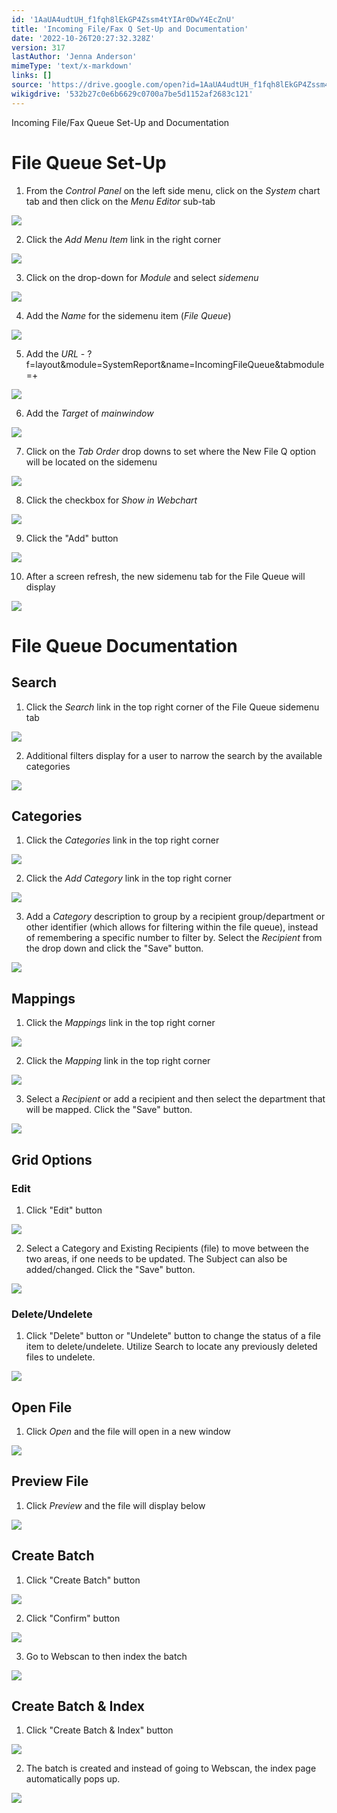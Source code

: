 ```yaml
---
id: '1AaUA4udtUH_f1fqh8lEkGP4Zssm4tYIAr0DwY4EcZnU'
title: 'Incoming File/Fax Q Set-Up and Documentation'
date: '2022-10-26T20:27:32.328Z'
version: 317
lastAuthor: 'Jenna Anderson'
mimeType: 'text/x-markdown'
links: []
source: 'https://drive.google.com/open?id=1AaUA4udtUH_f1fqh8lEkGP4Zssm4tYIAr0DwY4EcZnU'
wikigdrive: '532b27c0e6b6629c0700a7be5d1152af2683c121'
---
```

Incoming File/Fax Queue Set-Up and Documentation


# File Queue Set-Up


1. From the <em>Control Panel</em> on the left side menu, click on the <em>System</em> chart tab and then click on the <em>Menu Editor</em> sub-tab

![](../incoming-file-fax-q-set-up-and-documentation.assets/590cf07f3aeadbac15b78a4c3f21cc71.png)


2. Click the <em>Add Menu Item</em> link in the right corner

![](../incoming-file-fax-q-set-up-and-documentation.assets/5bdfb072cc35856acc61465c9f720ac0.png)





3. Click on the drop-down for <em>Module</em> and select <em>sidemenu</em>

![](../incoming-file-fax-q-set-up-and-documentation.assets/2cc4011603178e0a987170e217794100.png)


4. Add the <em>Name</em> for the sidemenu item (<em>File Queue</em>)

![](../incoming-file-fax-q-set-up-and-documentation.assets/92c45086775fb93a911771403a4947d5.png)







5. Add the <em>URL</em> - ?f=layout&module=SystemReport&name=IncomingFileQueue&tabmodule=+ 

![](../incoming-file-fax-q-set-up-and-documentation.assets/3cc50680a55acb2c59639a93aa740a1f.png)


6. Add the <em>Target</em> of <em>mainwindow</em>

![](../incoming-file-fax-q-set-up-and-documentation.assets/460d939aa2d2e01cf6ddc0750008778f.png)






7. Click on the <em>Tab Order</em> drop downs to set where the New File Q option will be located on the sidemenu

![](../incoming-file-fax-q-set-up-and-documentation.assets/3e83cb64ec006f3d7cfbee3f371d8025.png)


8. Click the checkbox for <em>Show in Webchart</em>

![](../incoming-file-fax-q-set-up-and-documentation.assets/018bd26f7fb2f80b47298f23215ca594.png)








9. Click the "Add" button

![](../incoming-file-fax-q-set-up-and-documentation.assets/377873a5c08a3f860445e3aaad81b7c3.png)


10. After a screen refresh, the new sidemenu tab for the File Queue will display

![](../incoming-file-fax-q-set-up-and-documentation.assets/e2a788e41e91000aea54383ae7b762df.png)





# File Queue Documentation



## Search


1. Click the <em>Search</em> link in the top right corner of the File Queue sidemenu tab

![](../incoming-file-fax-q-set-up-and-documentation.assets/aaaac2ffa74baae83fdbd4432edd32d6.png)


2. Additional filters display for a user to narrow the search by the available categories

![](../incoming-file-fax-q-set-up-and-documentation.assets/d7ef1b779890294953fdfd6407f2439b.png)



## Categories


1. Click the <em>Categories</em> link in the top right corner

![](../incoming-file-fax-q-set-up-and-documentation.assets/3e6def88db56ed4b70688496a9b0cc6c.png)


2. Click the <em>Add Category</em> link in the top right corner

![](../incoming-file-fax-q-set-up-and-documentation.assets/35cb892f2c64c51054961953489ab6c2.png)


3. Add a <em>Category</em> description to group by a recipient group/department or other identifier (which allows for filtering within the file queue), instead of remembering a specific number to filter by. Select the <em>Recipient</em> from the drop down and click the "Save" button.

![](../incoming-file-fax-q-set-up-and-documentation.assets/e75f5c175ae10f37b82cd18c193fa997.png)



## Mappings


1. Click the <em>Mappings</em> link in the top right corner

![](../incoming-file-fax-q-set-up-and-documentation.assets/6124a3569cc710dec20668538e05554e.png)


2. Click the <em>Mapping</em> link in the top right corner

![](../incoming-file-fax-q-set-up-and-documentation.assets/ce988b528801cf520a259860ff9a699c.png)


3. Select a <em>Recipient </em>or add a recipient and then select the department that will be mapped. Click the "Save" button.

![](../incoming-file-fax-q-set-up-and-documentation.assets/5949f46e950bd28fad5787273297cf2c.png)
 


## Grid Options



### Edit


1. Click "Edit" button

![](../incoming-file-fax-q-set-up-and-documentation.assets/36120375423f66a076aa7e1410b05e3b.png)







2. Select a Category and Existing Recipients (file) to move between the two areas, if one needs to be updated. The Subject can also be added/changed. Click the "Save" button.

![](../incoming-file-fax-q-set-up-and-documentation.assets/90561ecf9e399dc4997eb08b7a003f2b.png)



### Delete/Undelete


1. Click "Delete" button or "Undelete" button to change the status of a file item to delete/undelete. Utilize Search to locate any previously deleted files to undelete. 

![](../incoming-file-fax-q-set-up-and-documentation.assets/8d6e5e447093fcc09da4b7aea9bf82e2.png)




## Open File

1. Click <em>Open</em> and the file will open in a new window

![](../incoming-file-fax-q-set-up-and-documentation.assets/f7a3e5787e2644b65bd773fb1c164ae8.png)


## Preview File

1. Click <em>Preview</em> and the file will display below

![](../incoming-file-fax-q-set-up-and-documentation.assets/48eee35e2318fc3fb5432cc6ad7f3591.png)



## Create Batch


1. Click "Create Batch" button

![](../incoming-file-fax-q-set-up-and-documentation.assets/dfe7bb9c878b6f0a702f5ea359eff47a.png)


2. Click "Confirm" button

![](../incoming-file-fax-q-set-up-and-documentation.assets/a9414aace9224bc3e35d8ae80b790298.png)














3. Go to Webscan to then index the batch

![](../incoming-file-fax-q-set-up-and-documentation.assets/1cc716b44ecb86afd817af694eeae6d9.png)



## Create Batch & Index


1. Click "Create Batch & Index" button

![](../incoming-file-fax-q-set-up-and-documentation.assets/fab35ddefaf572bf01adc49aad0a48b7.png)




2. The batch is created and instead of going to Webscan, the index page automatically pops up.

![](../incoming-file-fax-q-set-up-and-documentation.assets/87bed39d6e654d36e718f2d726a7d116.png)



 



